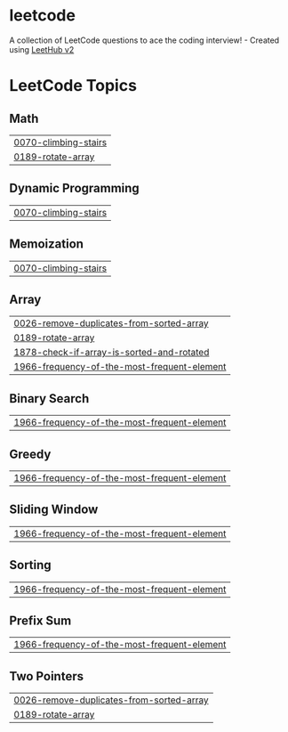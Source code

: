 # leetcode
A collection of LeetCode questions to ace the coding interview! - Created using [LeetHub v2](https://github.com/arunbhardwaj/LeetHub-2.0)

<!---LeetCode Topics Start-->
# LeetCode Topics
## Math
|  |
| ------- |
| [0070-climbing-stairs](https://github.com/Haswanthssch/leetcode/tree/master/0070-climbing-stairs) |
| [0189-rotate-array](https://github.com/Haswanthssch/leetcode/tree/master/0189-rotate-array) |
## Dynamic Programming
|  |
| ------- |
| [0070-climbing-stairs](https://github.com/Haswanthssch/leetcode/tree/master/0070-climbing-stairs) |
## Memoization
|  |
| ------- |
| [0070-climbing-stairs](https://github.com/Haswanthssch/leetcode/tree/master/0070-climbing-stairs) |
## Array
|  |
| ------- |
| [0026-remove-duplicates-from-sorted-array](https://github.com/Haswanthssch/leetcode/tree/master/0026-remove-duplicates-from-sorted-array) |
| [0189-rotate-array](https://github.com/Haswanthssch/leetcode/tree/master/0189-rotate-array) |
| [1878-check-if-array-is-sorted-and-rotated](https://github.com/Haswanthssch/leetcode/tree/master/1878-check-if-array-is-sorted-and-rotated) |
| [1966-frequency-of-the-most-frequent-element](https://github.com/Haswanthssch/leetcode/tree/master/1966-frequency-of-the-most-frequent-element) |
## Binary Search
|  |
| ------- |
| [1966-frequency-of-the-most-frequent-element](https://github.com/Haswanthssch/leetcode/tree/master/1966-frequency-of-the-most-frequent-element) |
## Greedy
|  |
| ------- |
| [1966-frequency-of-the-most-frequent-element](https://github.com/Haswanthssch/leetcode/tree/master/1966-frequency-of-the-most-frequent-element) |
## Sliding Window
|  |
| ------- |
| [1966-frequency-of-the-most-frequent-element](https://github.com/Haswanthssch/leetcode/tree/master/1966-frequency-of-the-most-frequent-element) |
## Sorting
|  |
| ------- |
| [1966-frequency-of-the-most-frequent-element](https://github.com/Haswanthssch/leetcode/tree/master/1966-frequency-of-the-most-frequent-element) |
## Prefix Sum
|  |
| ------- |
| [1966-frequency-of-the-most-frequent-element](https://github.com/Haswanthssch/leetcode/tree/master/1966-frequency-of-the-most-frequent-element) |
## Two Pointers
|  |
| ------- |
| [0026-remove-duplicates-from-sorted-array](https://github.com/Haswanthssch/leetcode/tree/master/0026-remove-duplicates-from-sorted-array) |
| [0189-rotate-array](https://github.com/Haswanthssch/leetcode/tree/master/0189-rotate-array) |
<!---LeetCode Topics End-->